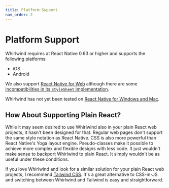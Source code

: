 ```yaml
---
title: Platform Support
nav_order: 2
---
```


# Platform Support

Whirlwind requires at React Native 0.63 or higher and supports the following platforms:

- iOS
- Android

We also support [React Native for Web](https://necolas.github.io/react-native-web/) although there are some [incompatibilities in its `StyleSheet` implementation](https://github.com/necolas/react-native-web/issues/1377).

Whirlwind has not yet been tested on [React Native for Windows and Mac](https://microsoft.github.io/react-native-windows/).

## How About Supporting Plain React?

While it may seem desired to use Whirlwind also in your plain React web projects, it hasn't been designed for that. Regular web pages don't support the same style notation as React Native. CSS is also more powerful than React Native's Yoga layout engine. Pseudo-classes make it possible to achieve more complex and flexible designs with less code. It just wouldn't make sense to backport Whirlwind to plain React. It simply wouldn't be as useful under these conditions.

If you love Whirlwind and look for a similar solution for your plain React web projects, I recommend [Tailwind CSS](https://tailwindcss.com/). It's a great alternative to CSS-in-JS and switching between Whirlwind and Tailwind is easy and straightforward.
